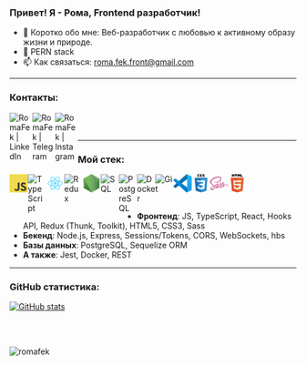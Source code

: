 ### Привет! Я - Рома, Frontend разработчик!

- 👀 Коротко обо мне: Веб-разработчик с любовью к активному образу жизни и природе.
- :space_invader: PERN stack
- 📫 Как связаться: roma.fek.front@gmail.com

---
### Контакты:

[<img align="left" alt="RomaFek | LinkedIn" width="40px" src="https://img.icons8.com/color/48/000000/linkedin-2--v1.png" />][linkedin]
[<img align="left" alt="RomaFek | Telegram" width="40px" src="https://img.icons8.com/fluency/48/000000/telegram-app.png" />][telegram]
[<img align="left" alt="RomaFek | Instagram" width="40px" src="https://img.icons8.com/fluency/48/000000/instagram-new.png" />][instagram]

<br/>
<br/>

---
### Мой стек:

[<img align="left" alt="JavaScript" width="32px" src="https://raw.githubusercontent.com/github/explore/80688e429a7d4ef2fca1e82350fe8e3517d3494d/topics/javascript/javascript.png" />][git]
[<img align="left" alt="TypeScript" width="32px" src="https://img.icons8.com/color/48/000000/typescript.png"/>][git]
[<img align="left" alt="React" width="32px" src="https://raw.githubusercontent.com/github/explore/80688e429a7d4ef2fca1e82350fe8e3517d3494d/topics/react/react.png" />][git]
[<img align="left" alt="Redux"  width="32px" src="https://img.icons8.com/color/48/000000/redux.png"/>][git]
[<img align="left" alt="Node.js" width="32px" src="https://raw.githubusercontent.com/github/explore/80688e429a7d4ef2fca1e82350fe8e3517d3494d/topics/nodejs/nodejs.png" />][git]
[<img align="left" alt="SQL" width="32px" src="https://img.icons8.com/color-glass/48/000000/sql.png"/>][git]
[<img align="left" alt="PostgreSQL" width="32px" src="https://img.icons8.com/color/50/000000/postgreesql.png"/>][git]
[<img align="left" alt="Docker" width="32px" src="https://img.icons8.com/color/48/000000/docker.png"/>][git]
[<img align="left" alt="Git" width="32px" src="https://img.icons8.com/color/48/000000/git.png"/>][git]
[<img align="left" alt="Visual Studio Code" width="32px" src="https://raw.githubusercontent.com/github/explore/80688e429a7d4ef2fca1e82350fe8e3517d3494d/topics/visual-studio-code/visual-studio-code.png" />][git]
[<img align="left" alt="CSS3" width="32px" src="https://raw.githubusercontent.com/github/explore/80688e429a7d4ef2fca1e82350fe8e3517d3494d/topics/css/css.png" />][git]
[<img align="left" alt="Sass" width="32px" src="https://raw.githubusercontent.com/github/explore/80688e429a7d4ef2fca1e82350fe8e3517d3494d/topics/sass/sass.png" />][git]
[<img align="left" alt="HTML5" width="32px" src="https://raw.githubusercontent.com/github/explore/80688e429a7d4ef2fca1e82350fe8e3517d3494d/topics/html/html.png" />][git]

<br/>
<br/>
<br/>

- **Фронтенд**: JS, TypeScript, React, Hooks API, Redux (Thunk, Toolkit), HTML5, CSS3, Sass
- **Бекенд**: Node.js, Express, Sessions/Tokens, CORS, WebSockets, hbs
- **Базы данных**: PostgreSQL, Sequelize ORM
- **A также**: Jest, Docker, REST


---
### GitHub cтатистика:
[![GitHub stats](https://github-readme-stats.vercel.app/api?username=RomaFek&hide=issues&count_private=true&show_icons=true&theme=nightowl)](https://github.com/RomaFek)

[linkedin]: https://www.linkedin.com/in/roma-fek
[telegram]: https://t.me/RomaFek
[instagram]: https://www.instagram.com/fekfeka
[git]: https://github.com/RomaFek

<br/>
<br/>

<p align="left"> <img src="https://i.pinimg.com/originals/81/6d/ee/816dee91ba4bb48023875e12aedddd9b.gif" alt="romafek" /> </p>
